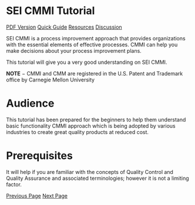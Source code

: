 # SEI CMMI Tutorial
[PDF Version](../cmmi/cmmi_pdf_version.md)
[Quick Guide](../cmmi/cmmi_quick_guide.md)
[Resources](../cmmi/cmmi_resources.md)
[Discussion](../cmmi/cmmi_discussion.md)

SEI CMMI is a process improvement approach that provides organizations with the essential elements of effective processes. CMMI can help you make decisions about your process improvement plans.

This tutorial will give you a very good understanding on SEI CMMI.

**NOTE** − CMMI and CMM are registered in the U.S. Patent and Trademark office by Carnegie Mellon University

# Audience
This tutorial has been prepared for the beginners to help them understand basic functionality CMMI approach which is being adopted by various industries to create great quality products at reduced cost.

# Prerequisites
It will help if you are familiar with the concepts of Quality Control and Quality Assurance and associated terminologies; however it is not a limiting factor.


[Previous Page](../cmmi/index.md) [Next Page](../cmmi/cmmi_overview.md) 
